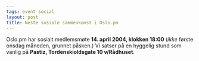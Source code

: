 ```yaml
---
tags: event social
layout: post
title: Neste sosiale sammenkomst i Oslo.pm
---
```

<p>Oslo.pm har sosialt medlemsmøte <strong>14. april 2004,
klokken 18:00</strong> (<em>ikke</em> første onsdag
måneden, grunnet påsken.) Vi satser på en hyggelig
stund som vanlig på <strong>Pastiz, Tordenskioldsgate 10
v/Rådhuset</strong>.</p>

